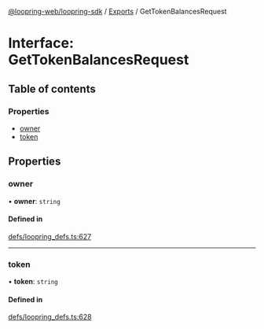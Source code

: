 [@loopring-web/loopring-sdk](../README.md) / [Exports](../modules.md) / GetTokenBalancesRequest

# Interface: GetTokenBalancesRequest

## Table of contents

### Properties

- [owner](GetTokenBalancesRequest.md#owner)
- [token](GetTokenBalancesRequest.md#token)

## Properties

### owner

• **owner**: `string`

#### Defined in

[defs/loopring_defs.ts:627](https://github.com/Loopring/loopring_sdk/blob/4fed49a/src/defs/loopring_defs.ts#L627)

___

### token

• **token**: `string`

#### Defined in

[defs/loopring_defs.ts:628](https://github.com/Loopring/loopring_sdk/blob/4fed49a/src/defs/loopring_defs.ts#L628)
